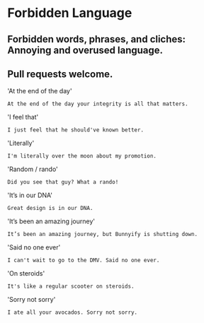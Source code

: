 # Forbidden Language
## Forbidden words, phrases, and cliches: Annoying and overused language.

Pull requests welcome.
---
'At the end of the day'
```
At the end of the day your integrity is all that matters.
```
'I feel that'
```
I just feel that he should've known better.
```

'Literally'
```
I'm literally over the moon about my promotion.
```

'Random / rando'
```
Did you see that guy? What a rando!
```

'It’s in our DNA'
```
Great design is in our DNA.
```

'It’s been an amazing journey'
```
It’s been an amazing journey, but Bunnyify is shutting down.
```

'Said no one ever'
```
I can't wait to go to the DMV. Said no one ever.
```

'On steroids'
```
It's like a regular scooter on steroids.
```

'Sorry not sorry'
```
I ate all your avocados. Sorry not sorry.
```
